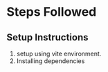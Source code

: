 # Steps Followed

## Setup Instructions
1. setup using vite environment.
2. Installing dependencies
    
